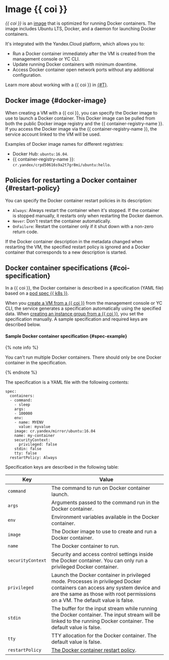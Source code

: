 # Image {{ coi }}

_{{ coi }}_ is an [image](../../compute/concepts/image.md) that is optimized for running Docker containers. The image includes Ubuntu LTS, Docker, and a daemon for launching Docker containers.

It's integrated with the Yandex.Cloud platform, which allows you to:

- Run a Docker container immediately after the VM is created from the management console or YC CLI.
- Update running Docker containers with minimum downtime.
- Access Docker container open network ports without any additional configuration.

Learn more about working with a {{ coi }} in [{#T}](../operations/coi/vm-create.md).

## Docker image {#docker-image}

When creating a VM with a {{ coi }}, you can specify the Docker image to use to launch a Docker container.
This Docker image can be pulled from both the public Docker image registry and the {{ container-registry-name }}. If you access the Docker image via the {{ container-registry-name }}, the service account linked to the VM will be used.

Examples of Docker image names for different registries:

- Docker Hub: `ubuntu:16.04`.
- {{ container-registry-name }}: `cr.yandex/crpd50616s9a2t7gr8mi/ubuntu:hello`.

## Policies for restarting a Docker container {#restart-policy}

You can specify the Docker container restart policies in its description:

- `Always`: Always restart the container when it's stopped. If the container is stopped manually, it restarts only when restarting the Docker daemon.
- `Never`: Don't restart the container automatically.
- `OnFailure`: Restart the container only if it shut down with a non-zero return code.

If the Docker container description in the metadata changed when restarting the VM, the specified restart policy is ignored
and a Docker container that corresponds to a new description is started.

## Docker container specifications {#coi-specification}

In a {{ coi }}, the Docker container is described in a specification (YAML file) based on a [pod spec {{ k8s }}](https://kubernetes.io/docs/reference/generated/kubernetes-api/v1.15/#pod-v1-core).

When you [create a VM from a {{ coi }}](../operations/coi/vm-create.md) from the management console or YC CLI, the service generates a specification automatically using the specified data. When [creating an instance group from a {{ coi }}](../operations/coi/ig-create.md), you set the specification manually. A sample specification and required keys are described below.

#### Sample Docker container specification {#spec-example}

{% note info %}

You can't run multiple Docker containers. There should only be one Docker container in the specification.

{% endnote %}

The specification is a YAML file with the following contents:

```
spec:
  containers:
  - command:
    - sleep
    args:
    - 100000
    env:
    - name: MYENV
      value: myvalue
    image: cr.yandex/mirror/ubuntu:16.04
    name: my-container
    securityContext:
      privileged: false
    stdin: false
    tty: false
  restartPolicy: Always
```

Specification keys are described in the following table:

| Key | Value |
| ----- | ----- |
| `command` | The command to run on Docker container launch. |
| `args` | Arguments passed to the command run in the Docker container. |
| `env` | Environment variables available in the Docker container. |
| `image` | The Docker image to use to create and run a Docker container. |
| `name` | The Docker container to run. |
| `securityContext` | Security and access control settings inside the Docker container. You can only run a privileged Docker container. |
| `privileged` | Launch the Docker container in privileged mode. Processes in privileged Docker containers can access any system device and are the same as those with root permissions on a VM. The default value is false. |
| `stdin` | The buffer for the input stream while running the Docker container. The input stream will be linked to the running Docker container. The default value is false. |
| `tty` | TTY allocation for the Docker container. The default value is false. |
| `restartPolicy` | [The Docker container restart policy](#restart-policy). |

